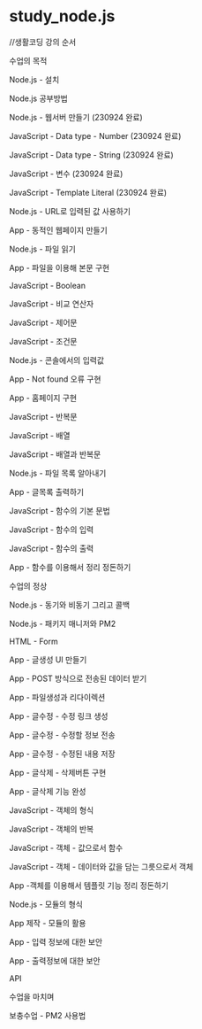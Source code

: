 # study_node.js

//생활코딩 강의 순서

수업의 목적

Node.js - 설치

Node.js 공부방법

Node.js - 웹서버 만들기 (230924 완료)

JavaScript - Data type - Number (230924 완료)

JavaScript - Data type - String (230924 완료)

JavaScript - 변수 (230924 완료)

JavaScript - Template Literal (230924 완료)

Node.js - URL로 입력된 값 사용하기

App - 동적인 웹페이지 만들기

Node.js - 파일 읽기

App - 파일을 이용해 본문 구현

JavaScript - Boolean

JavaScript - 비교 연산자

JavaScript - 제어문

JavaScript - 조건문

Node.js - 콘솔에서의 입력값

App - Not found 오류 구현

App - 홈페이지 구현

JavaScript - 반복문

JavaScript - 배열

JavaScript - 배열과 반복문


Node.js - 파일 목록 알아내기

App - 글목록 출력하기

JavaScript - 함수의 기본 문법

JavaScript - 함수의 입력

JavaScript - 함수의 출력

App - 함수를 이용해서 정리 정돈하기

수업의 정상

Node.js - 동기와 비동기 그리고 콜백

Node.js - 패키지 매니저와 PM2

HTML - Form

App - 글생성 UI 만들기

App - POST 방식으로 전송된 데이터 받기

App - 파일생성과 리다이렉션

App - 글수정 - 수정 링크 생성

App - 글수정 - 수정할 정보 전송

App - 글수정 - 수정된 내용 저장

App - 글삭제 - 삭제버튼 구현

App - 글삭제 기능 완성

JavaScript - 객체의 형식

JavaScript - 객체의 반복

JavaScript - 객체 - 값으로서 함수

JavaScript - 객체 - 데이터와 값을 담는 그릇으로서 객체

App -객체를 이용해서 템플릿 기능 정리 정돈하기

Node.js - 모듈의 형식

App 제작 - 모듈의 활용

App - 입력 정보에 대한 보안

App - 출력정보에 대한 보안

API

수업을 마치며

보충수업 - PM2 사용법
